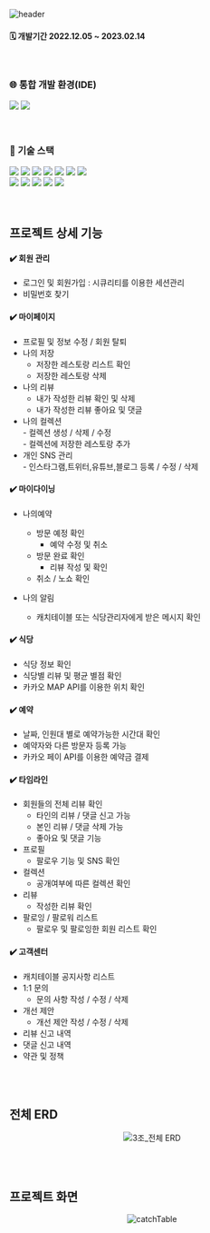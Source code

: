 ![header](https://capsule-render.vercel.app/api?type=waving&color=timeGradient&height=250&text=🍽️CatchTable🍽️&desc=&descSize=30&descAlignY=65&animation=fadeIn&fontAlignY=40)

<div align="LEFT">
<h4> 🗓️ 개발기간 2022.12.05 ~ 2023.02.14 </h4> 
</div>
<br>
	
<h3>🌐 통합 개발 환경(IDE)</h3>
<div align="LEFT">
<img src="https://img.shields.io/badge/IntelliJIDEA-000000?style=flat&logo=INTELLIJIDEA&logoColor=white" />
<img src="https://img.shields.io/badge/Visual Studio Code-007ACC?style=flat&logo=Visual Studio Code&logoColor=white" />
</div>
<br>
<br>

<h3>🔗 기술 스택<br></h3>
<div align="LEFT">
	<img src="https://img.shields.io/badge/Java-007396?style=flat&logo=Java&logoColor=white" />
	<img src="https://img.shields.io/badge/HTML5-E34F26?style=flat&logo=HTML5&logoColor=white" />
	<img src="https://img.shields.io/badge/CSS3-1572B6?style=flat&logo=CSS3&logoColor=white" />
	<img src="https://img.shields.io/badge/JavaScript-lightgrey?style=flat&logo=JavaScript&logoColor=#F7DF1E" />
	<img src="https://img.shields.io/badge/jQuery-blueviolet?style=flat&logo=jQuery&logoColor=#0769AD" />
	<img src="https://img.shields.io/badge/Thymeleaf-green?style=flat&logo=Thymeleaf&logoColor=#005F0F" />
	<img src="https://img.shields.io/badge/ajax-007396?style=flat&logo=ajax&logoColor=white" />
	<br>
	<img src="https://img.shields.io/badge/Spring Boot-yellow?style=flat&logo=Spring Boot&logoColor=#6DB33F" />
	<img src="https://img.shields.io/badge/MySQL-9cf?style=flat&logo=MySQL&logoColor=#4479A1" />
	<img src="https://img.shields.io/badge/Spring Security -6DB33F?style=flat&logo=Spring Security&logoColor=white" />
<img src="https://img.shields.io/badge/JPA_Hibernate -59666C?style=flat&logo=Hibernate&logoColor=white" />
	<img src="https://img.shields.io/badge/KakaoAPI -FFCD00?style=flat&logo=Kakao&logoColor=brown" />
  </div>
  <br>
  <br>


## 프로젝트 상세 기능
 #### ✔️ 회원 관리
  * 로그인 및 회원가입 : 시큐리티를 이용한 세션관리
  * 비밀번호 찾기
  
 #### ✔️ 마이페이지
   * 프로필 및 정보 수정 / 회원 탈퇴<br>
   * 나의 저장<br>
     - 저장한 레스토랑 리스트 확인<br>
     - 저장한 레스토랑 삭제<br>
   * 나의 리뷰<br>
     - 내가 작성한 리뷰 확인 및 삭제<br>
     - 내가 작성한 리뷰 좋아요 및 댓글<br>
   * 나의 컬렉션<br>
   	- 컬렉션 생성 / 삭제 / 수정<br>
	- 컬렉션에 저장한 레스토랑 추가<br>
   * 개인 SNS 관리<br>
   	- 인스타그램,트위터,유튜브,블로그 등록 / 수정 / 삭제<br>
	
#### ✔️ 마이다이닝
   * 나의예약 <br>
     - 방문 예정 확인<br>
       + 예약 수정 및 취소 
     - 방문 완료 확인<br>
       + 리뷰 작성 및 확인
     - 취소 / 노쇼 확인<br>
     
   * 나의 알림<br>
     - 캐치테이블 또는 식당관리자에게 받은 메시지 확인<br>
     
#### ✔️ 식당 
   * 식당 정보 확인
   * 식당별 리뷰 및 평균 별점 확인
   * 카카오 MAP API를 이용한 위치 확인
  
  
#### ✔️ 예약
   * 날짜, 인원대 별로 예약가능한 시간대 확인
   * 예약자와 다른 방문자 등록 가능
   * 카카오 페이 API를 이용한 예약금 결제

  
#### ✔️ 타임라인
   * 회원들의 전체 리뷰 확인
     - 타인의 리뷰 / 댓글 신고 가능<br>
     - 본인 리뷰 / 댓글 삭제 가능<br>
     - 좋아요 및 댓글 기능<br>
   * 프로필
     - 팔로우 기능 및 SNS 확인 <br>
   * 컬렉션
     - 공개여부에 따른 컬렉션 확인<br> 
   * 리뷰
     - 작성한 리뷰 확인 <br>
   * 팔로잉 / 팔로워 리스트
     - 팔로우 및 팔로잉한 회원 리스트 확인<br>
     
 #### ✔️ 고객센터
   * 캐치테이블 공지사항 리스트
   * 1:1 문의
     - 문의 사항 작성 / 수정 / 삭제
   * 개선 제안
     - 개선 제안 작성 / 수정 / 삭제
   * 리뷰 신고 내역
   * 댓글 신고 내역
   * 약관 및 정책 
   <br>
   <br>
   
  ## 전체 ERD
  <div align="center">
  
  ![3조_전체 ERD](https://user-images.githubusercontent.com/104509621/228535181-81226047-4c21-4e50-9064-2c8f8121ec6a.png)
  
  </div>
  <br>
  <br>
   
   
   ## 프로젝트 화면
   <div align="center">
   
   ![catchTable](https://user-images.githubusercontent.com/104509621/228534566-b41c01d0-9cc6-49f5-b318-a3fb88b2ec51.gif)
   
   </div>





 	
	

  


